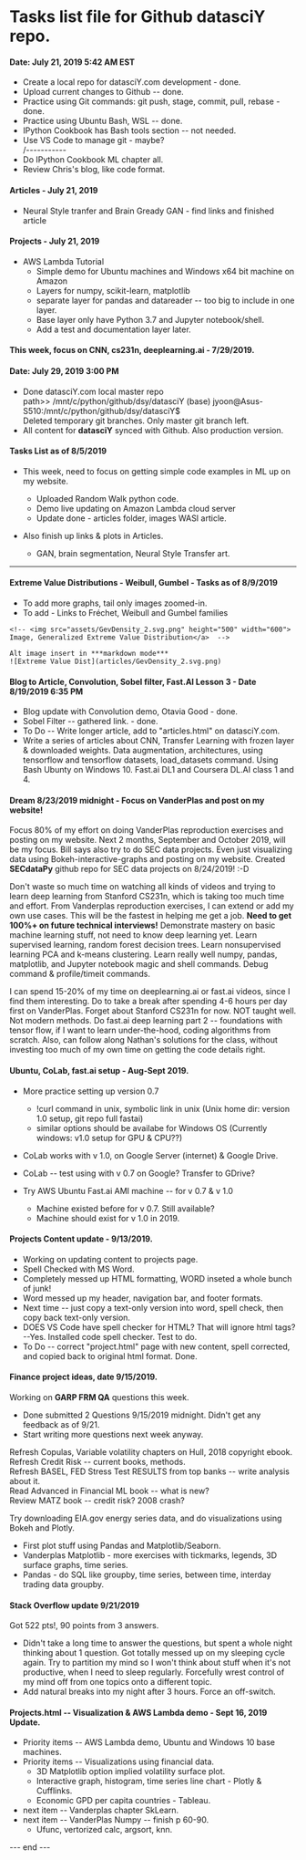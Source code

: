 # Tasks list file for Github datasciY repo.  

#### Date: July 21, 2019 5:42 AM EST

 - Create a local repo for datasciY.com development - done.
 - Upload current changes to Github  -- done.
 - Practice using Git commands: git push, stage, commit, pull, rebase - done.
 - Practice using Ubuntu Bash, WSL -- done.
 - IPython Cookbook has Bash tools section -- not needed.  
 - Use VS Code to manage git  - maybe?  
   /-----------
 - Do IPython Cookbook ML chapter all.
 - Review Chris's blog, like code format.

#### Articles - July 21, 2019  

 - Neural Style tranfer and Brain Gready GAN - find links and finished article
 
#### Projects - July 21, 2019   

 - AWS Lambda Tutorial
   * Simple demo for Ubuntu machines and Windows x64 bit machine on Amazon
   * Layers for numpy, scikit-learn, matplotlib
   * separate layer for pandas and datareader -- too big to include in one layer.
   * Base layer only have Python 3.7 and Jupyter notebook/shell.
   * Add a test and documentation layer later.

#### This week, focus on CNN, cs231n, deeplearning.ai - 7/29/2019.  

#### Date: July 29, 2019 3:00 PM  

 - Done datasciY.com local master repo  
   path>> /mnt/c/python/github/dsy/datasciY
   (base) jyoon@Asus-S510:/mnt/c/python/github/dsy/datasciY$  
   Deleted temporary git branches.  Only master git branch left.
 - All content for **datasciY** synced with Github.  Also production version.  

#### Tasks List as of 8/5/2019  
 
 * This week, need to focus on getting simple code examples in ML up on my website.
   - Uploaded Random Walk python code.
   - Demo live updating on Amazon Lambda cloud server
   - Update done - articles folder, images WASI article.
   
 * Also finish up links & plots in Articles.  
   * GAN, brain segmentation, Neural Style Transfer art.  
   
------------------------------------------------------------------------
 
#### Extreme Value Distributions - Weibull, Gumbel - Tasks as of 8/9/2019

   * To add more graphs, tail only images zoomed-in. 
   * To add - Links to Fréchet, Weibull and Gumbel families  
   ```
   <!-- <img src="assets/GevDensity_2.svg.png" height="500" width="600">
   Image, Generalized Extreme Value Distribution</a>  -->
   
   Alt image insert in ***markdown mode***
   ![Extreme Value Dist](articles/GevDensity_2.svg.png)
   ```
     
#### Blog to Article, Convolution, Sobel filter, Fast.AI Lesson 3 - Date 8/19/2019 6:35 PM  

  * Blog update with Convolution demo, Otavia Good - done.
  * Sobel Filter -- gathered link. - done.
  * To Do -- Write longer article, add to "articles.html" on datasciY.com.
  * Write a series of articles about CNN, Transfer Learning with frozen layer & downloaded weights.  Data augmentation, architectures, using tensorflow and tensorflow datasets, load_datasets command.  Using Bash Ubunty on Windows 10.  Fast.ai DL1 and Coursera DL.AI class 1 and 4.  

#### Dream 8/23/2019 midnight - Focus on VanderPlas and post on my website!  

Focus 80% of my effort on doing VanderPlas reproduction exercises and posting on my website.  Next 2 months, September and October 2019, will be my focus.  Bill says also try to do SEC data projects.  Even just visualizing data using Bokeh-interactive-graphs and posting on my website.  Created **SECdataPy** github repo for SEC data projects on 8/24/2019!  :-D    

Don't waste so much time on watching all kinds of videos and trying to learn deep learning from Stanford CS231n, which is taking too much time and effort.  From Vanderplas reproduction exercises, I can extend or add my own use cases.  This will be the fastest in helping me get a job. **Need to get 100%+ on future technical interviews!**  Demonstrate mastery on basic machine learning stuff, not need to know deep learning yet.  Learn supervised learning, random forest decision trees.  Learn nonsupervised learning PCA and k-means clustering.  Learn really well numpy, pandas, matplotlib, and Jupyter notebook magic and shell commands. Debug command & profile/timeit commands.  

I can spend 15-20% of my time on deeplearning.ai or fast.ai videos, since I find them interesting.  Do to take a break after spending 4-6 hours per day first on VanderPlas.  Forget about Stanford CS231n for now.  NOT taught well.  Not modern methods.  Do fast.ai deep learning part 2 -- foundations with tensor flow, if I want to learn under-the-hood, coding algorithms from scratch.  Also, can follow along Nathan's solutions for the class, without investing too much of my own time on getting the code details right.  

#### Ubuntu, CoLab, fast.ai setup - Aug-Sept 2019.  
 * More practice setting up version 0.7
    -  !curl command in unix, symbolic link in unix
       (Unix home dir: version 1.0 setup, git repo full fastai)
    -  similar options should be availabe for Windows OS
       (Currently windows: v1.0 setup for GPU & CPU??)
       
* CoLab works with v 1.0, on Google Server (internet) & Google Drive.
* CoLab -- test using with v 0.7 on Google?  Transfer to GDrive?
* Try AWS Ubuntu Fast.ai AMI machine -- for v 0.7 & v 1.0  
   * Machine existed before for v 0.7.  Still available?
   * Machine should exist for v 1.0 in 2019.      
   
#### Projects Content update - 9/13/2019.     
 * Working on updating content to projects page.  
 * Spell Checked with MS Word.  
 * Completely messed up HTML formatting, WORD inseted a whole bunch of junk!   
 * Word messed up my header, navigation bar, and footer formats.    
 * Next time -- just copy a text-only version into word, spell check, then copy back text-only version.  
 * DOES VS Code have spell checker for HTML?  That will ignore html tags?  --Yes. Installed code spell checker.  Test to do.  
 * To Do -- correct "project.html" page with new content, spell corrected, and copied back to original html format.  Done.
 
#### Finance project ideas, date 9/15/2019.  

Working on **GARP FRM QA** questions this week.  
 * Done submitted 2 Questions 9/15/2019 midnight.  Didn't get any feedback as of 9/21.   
 * Start writing more questions next week anyway.   
 
Refresh Copulas, Variable volatility chapters on Hull, 2018 copyright ebook.  
Refresh Credit Risk -- current books, methods.  
Refresh BASEL, FED Stress Test RESULTS from top banks -- write analysis about it.  
Read Advanced in Financial ML book -- what is new?  
Review MATZ book -- credit risk?  2008 crash?  

Try downloading EIA.gov energy series data, and do visualizations using Bokeh and Plotly.  
  * First plot stuff using Pandas and Matplotlib/Seaborn.  
  * Vanderplas Matplotlib - more exercises with tickmarks, legends, 3D surface graphs, time series.
  * Pandas - do SQL like groupby, time series, between time, interday trading data groupby.  
 
 #### Stack Overflow update 9/21/2019  
 
 Got 522 pts!, 90 points from 3 answers.  
  * Didn't take a long time to answer the questions, but spent a whole night thinking about 1 question.  Got totally messed up on my sleeping cycle again.  Try to partition my mind so I won't think about stuff when it's not productive, when I need to sleep regularly.  Forcefully wrest control of my mind off from one topics onto a different topic.    
  * Add natural breaks into my night after 3 hours.  Force an off-switch.  
 
 
#### Projects.html -- Visualization & AWS Lambda demo - Sept 16, 2019 Update.  

 * Priority items -- AWS Lambda demo, Ubuntu and Windows 10 base machines.  
 * Priority items -- Visualizations using financial data.  
   * 3D Matplotlib option implied volatility surface plot.  
   * Interactive graph, histogram, time series line chart - Plotly & Cufflinks.  
   * Economic GPD per capita countries - Tableau.  
 * next item -- Vanderplas chapter SkLearn.  
 * next item -- VanderPlas Numpy -- finish p 60-90.  
   * Ufunc, vertorized calc, argsort, knn.  
   
--- end ---  
